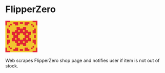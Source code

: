 # FlipperZero

![image of logo.](assets/icon.png)

Web scrapes FlipperZero shop page and notifies user if item is not out of stock.
